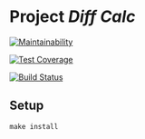 # Project _Diff Calc_

[![Maintainability](https://api.codeclimate.com/v1/badges/a99a88d28ad37a79dbf6/maintainability)](https://codeclimate.com/github/codeclimate/codeclimate/maintainability)

[![Test Coverage](https://api.codeclimate.com/v1/badges/a99a88d28ad37a79dbf6/test_coverage)](https://codeclimate.com/github/codeclimate/codeclimate/test_coverage)

[![Build Status](https://travis-ci.org/landrail8/project-lvl1-s212.svg?branch=master)](https://travis-ci.org/landrail8/project-lvl1-s212)

## Setup

```
make install
```
